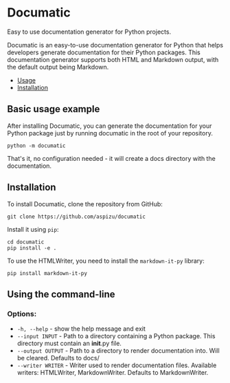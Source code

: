# Documatic

Easy to use documentation generator for Python projects.

Documatic is an easy-to-use documentation generator for Python that helps
developers generate documentation for their Python packages. This documentation
generator supports both HTML and Markdown output, with the default output being
Markdown.

- [Usage](#usage)
- [Installation](#installation)

## Basic usage example

After installing Documatic, you can generate the documentation for your Python
package just by running documatic in the root of your repository.

```
python -m documatic
```

That's it, no configuration needed - it will create a docs directory with the
documentation.

## Installation

To install Documatic, clone the repository from GitHub:

```
git clone https://github.com/aspizu/documatic
```

Install it using `pip`:

```
cd documatic
pip install -e .
```

To use the HTMLWriter, you need to install the `markdown-it-py` library:

```
pip install markdown-it-py
```

## Using the command-line

### Options:

- `-h, --help` - show the help message and exit
- `--input INPUT` - Path to a directory containing a Python package. This directory must contain an __init__.py file.
- `--output OUTPUT` - Path to a directory to render documentation into. Will be cleared. Defaults to docs/
- `--writer WRITER` - Writer used to render documentation files. Available writers: HTMLWriter, MarkdownWriter. Defaults to MarkdownWriter.
